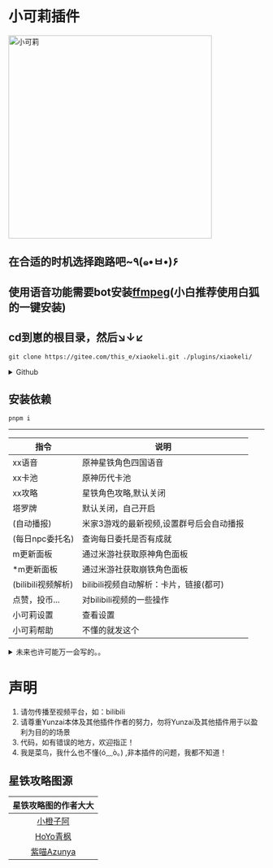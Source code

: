 <h1>小可莉插件</h1>

<img src="resources/help/xkl.gif" alt="小可莉" width = "400">

<h2>在合适的时机选择跑路吧~٩(๑•ㅂ•)۶</h2>

## 使用语音功能需要bot安装[ffmpeg](https://gitee.com/baihu433/ffmpeg)(小白推荐使用白狐的一键安装)

## cd到崽的根目录，然后↘↓↙
```
git clone https://gitee.com/this_e/xiaokeli.git ./plugins/xiaokeli/
```
<details>
  <summary>Github</summary>
  
```
git clone https://github.com/thisee/xiaokeli.git ./plugins/xiaokeli/
```

</details>

## 安装依赖
```
pnpm i
```



---
| 指令 | 说明|
| --------------- | --------------- |
|xx语音|原神星铁角色四国语音|
|xx卡池|原神历代卡池|
|xx攻略|星铁角色攻略,默认关闭|
|塔罗牌|默认关闭，自己开启|
|(自动播报)|米家3游戏的最新视频,设置群号后会自动播报|
|(每日npc委托名)|查询每日委托是否有成就|
|m更新面板|通过米游社获取原神角色面板|
|*m更新面板|通过米游社获取崩铁角色面板|
|(bilibili视频解析)|bilibili视频自动解析：卡片，链接(都可)|
|点赞，投币...|对bilibili视频的一些操作|
|小可莉设置|查看设置|
|小可莉帮助|不懂的就发这个|

<details>
  <summary>未来也许可能万一会写的。。</summary>
  
1. xx图鉴
2. 星铁历史卡池？
3. 氵。。。

</details>

# 声明

1. 请勿传播至视频平台，如：bilibili
2. 请尊重Yunzai本体及其他插件作者的努力，勿将Yunzai及其他插件用于以盈利为目的的场景
3. 代码，如有错误的地方，欢迎指正！
4. 我是菜鸟，我什么也不懂(ó﹏ò｡) ,非本插件的问题，我都不知道！

## 星铁攻略图源
|                           星铁攻略图的作者大大                |
|:-------------------------------------------------------------:|
|      [小橙子阿](https://m.miyoushe.com/dby/#/collection/1998643)      | 
|      [HoYo青枫](https://m.miyoushe.com/dby/#/collection/1998324)      | 
|     [紫喵Azunya](https://m.miyoushe.com/dby/#/collection/2145977)     |

